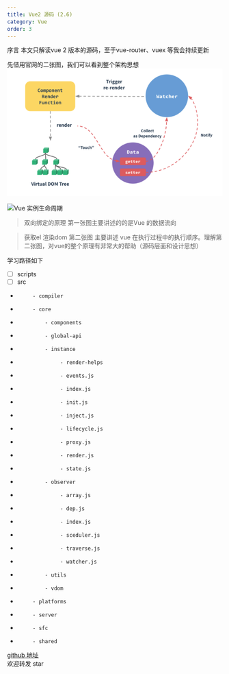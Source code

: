 ```yaml
---
title: Vue2 源码 (2.6)
category: Vue
order: 3
---
```


序言 
    本文只解读vue 2 版本的源码，至于vue-router、vuex 等我会持续更新

先借用官网的二张图，我们可以看到整个架构思想
![image-20210715173119347](./assets/image-20210715173119347.png)

![Vue 实例生命周期](https://cn.vuejs.org/images/lifecycle.png)

> 双向绑定的原理
    第一张图主要讲述的的是Vue 的数据流向


> 获取el 渲染dom
    第二张图 主要讲述 vue 在执行过程中的执行顺序。理解第二张图，对vue的整个原理有非常大的帮助（源码层面和设计思想）

学习路径如下

-   [ ] scripts
-   [ ] src
-          - compiler
-          - core
-              - components
-              - global-api
-              - instance
-                   - render-helps
-                   - events.js
-                   - index.js
-                   - init.js
-                   - inject.js
-                   - lifecycle.js
-                   - proxy.js
-                   - render.js
-                   - state.js
-              - observer
-                   - array.js
-                   - dep.js
-                   - index.js
-                   - sceduler.js
-                   - traverse.js
-                   - watcher.js
-              - utils
-              - vdom
-          - platforms
-          - server
-          - sfc
-          - shared




[github 地址](git@github.com:wenwangzhishang/vue_code_explain.git)   
欢迎转发 star